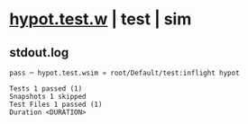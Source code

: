 # [hypot.test.w](../../../../../../tests/sdk_tests/math/hypot.test.w) | test | sim

## stdout.log
```log
pass ─ hypot.test.wsim » root/Default/test:inflight hypot

Tests 1 passed (1)
Snapshots 1 skipped
Test Files 1 passed (1)
Duration <DURATION>
```

